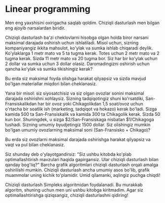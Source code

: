 # Linear programming

Men eng yaxshisini oxirigacha saqlab qoldim. Chiziqli dasturlash men bilgan eng ajoyib narsalardan biridir.

Chiziqli dasturlash ba'zi cheklovlarni hisobga olgan holda biror narsani maksimal darajada oshirish uchun ishlatiladi. Misol uchun, sizning kompaniyangiz ikkita mahsulot, ko'ylak va sumka ishlab chiqaradi deylik. Ko'ylaklarga 1 metr mato va 5 ta tugma kerak. Totes uchun 2 metr mato va 2 tugma kerak. Sizda 11 metr mato va 20 tugma bor. Siz har bir ko'ylak uchun 2 dollar va sumka uchun 3 dollar olasiz. Daromadingizni oshirish uchun qancha ko'ylak va sumka tikishingiz kerak?

Bu erda siz maksimal foyda olishga harakat qilyapsiz va sizda mavjud bo'lgan materiallar miqdori bilan cheklanasiz.

Yana bir misol: siz siyosatchisiz va siz olgan ovozlar sonini maksimal darajada oshirishni xohlaysiz. Sizning tadqiqotingiz shuni ko'rsatdiki, San-Fransiskalikdan har bir ovoz yoki Chikagolikdan 1,5 soat/ovoz uchun o'rtacha bir soatlik ish (marketing, tadqiqot va hokazo) kerak bo'ladi. Sizga kamida 500 ta San-Fransiskalik va kamida 300 ta Chikagolik kerak. Sizda 50 kun bor. Shuningdek, u sizga $2/San-Fransiskaga nisbatan $1/Chikagoga tushadi. Sizning umumiy byudjetingiz 1500 dollar. Siz olishingiz mumkin bo'lgan umumiy ovozlarning maksimal soni (San-Fransisko + Chikago)?

Bu erda siz ovozlarni maksimal darajada oshirishga harakat qilyapsiz va vaqt va pul bilan cheklanasiz.

Siz shunday deb o'ylayotgandirsiz: "Siz ushbu kitobda ko'plab optimallashtirish mavzulari haqida gapirgansiz. Ular chiziqli dasturlash bilan qanday bog'liq?" Barcha grafik algoritmlari chiziqli dasturlash orqali amalga oshirilishi mumkin. Chiziqli dasturlash ancha umumiy asos bo'lib, grafik muammolar uning kichik to'plamidir. Umid qilamanki, aqlingiz puchga chiqdi!

Chiziqli dasturlash Simpleks algoritmidan foydalanadi. Bu murakkab algoritm, shuning uchun men uni ushbu kitobga kiritmadim. Agar siz optimallashtirishga qiziqsangiz, chiziqli dasturlashni qidiring!